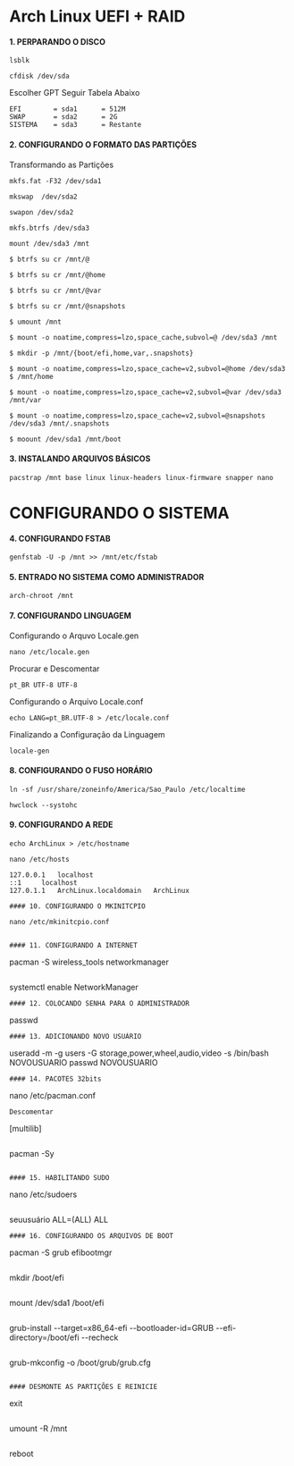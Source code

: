 # Arch Linux UEFI + RAID

#### 1. PERPARANDO O DISCO
```
lsblk
```
```
cfdisk /dev/sda
```
Escolher GPT Seguir Tabela Abaixo
```
EFI        = sda1      = 512M
SWAP       = sda2      = 2G
SISTEMA    = sda3      = Restante
```
#### 2. CONFIGURANDO O FORMATO DAS PARTIÇÕES

Transformando as Partições
```
mkfs.fat -F32 /dev/sda1
```
```
mkswap  /dev/sda2
```
```
swapon /dev/sda2
```
```
mkfs.btrfs /dev/sda3
```
```
mount /dev/sda3 /mnt
```
```
$ btrfs su cr /mnt/@
```
```
$ btrfs su cr /mnt/@home
```
```
$ btrfs su cr /mnt/@var
```
```
$ btrfs su cr /mnt/@snapshots
```
```
$ umount /mnt
```
```
$ mount -o noatime,compress=lzo,space_cache,subvol=@ /dev/sda3 /mnt
```
```
$ mkdir -p /mnt/{boot/efi,home,var,.snapshots}
```
```
$ mount -o noatime,compress=lzo,space_cache=v2,subvol=@home /dev/sda3 $ /mnt/home
```
```
$ mount -o noatime,compress=lzo,space_cache=v2,subvol=@var /dev/sda3 /mnt/var
```
```
$ mount -o noatime,compress=lzo,space_cache=v2,subvol=@snapshots /dev/sda3 /mnt/.snapshots
```
```
$ moount /dev/sda1 /mnt/boot
```
#### 3. INSTALANDO ARQUIVOS BÁSICOS
```
pacstrap /mnt base linux linux-headers linux-firmware snapper nano
```
# CONFIGURANDO O SISTEMA

#### 4. CONFIGURANDO FSTAB  
```
genfstab -U -p /mnt >> /mnt/etc/fstab
```
#### 5. ENTRADO NO SISTEMA COMO ADMINISTRADOR 
```
arch-chroot /mnt
```
#### 7. CONFIGURANDO LINGUAGEM
Configurando o Arquvo Locale.gen
```
nano /etc/locale.gen
```
Procurar e Descomentar
```
pt_BR UTF-8 UTF-8
```
Configurando o Arquivo Locale.conf
```
echo LANG=pt_BR.UTF-8 > /etc/locale.conf
```
Finalizando a Configuração da Linguagem
```
locale-gen
```
#### 8. CONFIGURANDO O FUSO HORÁRIO
```
ln -sf /usr/share/zoneinfo/America/Sao_Paulo /etc/localtime
```
```
hwclock --systohc
```

#### 9. CONFIGURANDO A REDE
```
echo ArchLinux > /etc/hostname
```
```
nano /etc/hosts
```
```
127.0.0.1	localhost
::1		localhost
127.0.1.1	ArchLinux.localdomain	ArchLinux
```
```
#### 10. CONFIGURANDO O MKINITCPIO

```
```
nano /etc/mkinitcpio.conf
```

```

#### 11. CONFIGURANDO A INTERNET
```
pacman -S wireless_tools networkmanager
```
```
systemctl enable NetworkManager
```
#### 12. COLOCANDO SENHA PARA O ADMINISTRADOR
```
passwd
```
#### 13. ADICIONANDO NOVO USUÁRIO
```
useradd -m -g users -G storage,power,wheel,audio,video -s /bin/bash NOVOUSUARIO
passwd NOVOUSUARIO
```
#### 14. PACOTES 32bits
```
nano /etc/pacman.conf
```
Descomentar
```
[multilib]
```
```
pacman -Sy
```

#### 15. HABILITANDO SUDO
```
nano /etc/sudoers
```
```
seuusuário   ALL=(ALL) ALL
```
#### 16. CONFIGURANDO OS ARQUIVOS DE BOOT
```
pacman -S grub efibootmgr
```
```
mkdir /boot/efi
```
```
mount /dev/sda1 /boot/efi
```
```
grub-install --target=x86_64-efi --bootloader-id=GRUB --efi-directory=/boot/efi --recheck
```
```
grub-mkconfig -o /boot/grub/grub.cfg
```

#### DESMONTE AS PARTIÇÕES E REINICIE
```
exit
```
```
umount -R /mnt
```
```
reboot
```
